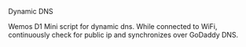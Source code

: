 Dynamic DNS

Wemos D1 Mini script for dynamic dns.
While connected to WiFi, continuously check for public ip and synchronizes over GoDaddy DNS.